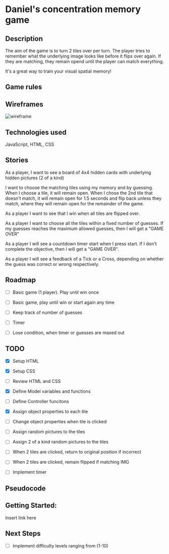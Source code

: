 

# Daniel's concentration memory game

## Description
The aim of the game is to turn 2 tiles over per turn. The player tries to remember what the underlying image looks like before it flips over again. If they are matching, they remain opend until the player can match everything. 

It's a great way to train your visual spatial memory!

## Game rules


## Wireframes
![wireframe](<../Users/danielpoon/code/myGame/images/wireframe1.png>)

## Technologies used
JavaScript, HTML, CSS

## Stories
As a player, I want to see a board of 4x4 hidden cards with underlying hidden pictures (2 of a kind)

I want to choose the matching tiles using my memory and by guessing. When I choose a tile, it will remain open. When I chose the 2nd tile that doesn't match, it will remain open for 1.5 seconds and flip back unless they match, where they will remain open for the remainder of the game. 

As a player I want to see that I win when all tiles are flipped over. 

As a player I want to choose all the tiles within a fixed number of guesses. If my guesses reaches the maximum allowed guesses, then I will get a "GAME OVER"

As a player I will see a countdown timer start when I press start. If I don't complete the objective, then I will get a "GAME OVER". 

As a player I will see a feedback of a Tick or a Cross, depending on whether the guess was correct or wrong respectively. 


## Roadmap
- [ ] Basic game (1 player). Play until win once
- [ ] Basic game, play until win or start again any time
- [ ] Keep track of number of guesses
- [ ] Timer
- [ ] Lose condition, when timer or guesses are maxed out 


## TODO
- [x] Setup HTML
- [x] Setup CSS
- [ ] Review HTML and CSS
- [x] Define Model variables and functions
- [ ] Define Controller funcitons 
- [x] Assign object properties to each tile
- [ ] Change object properties when tile is clicked
- [ ] Assign random pictures to the tiles
- [ ] Assign 2 of a kind random pictures to the tiles
- [ ] When 2 tiles are clicked, return to original position if incorrect
- [ ] When 2 tiles are clicked, remain flipped if matching IMG

- [ ] Implement timer

## Pseudocode


## Getting Started: 
Insert link here

## Next Steps
- [ ] Implement difficulty levels ranging from (1-10)



